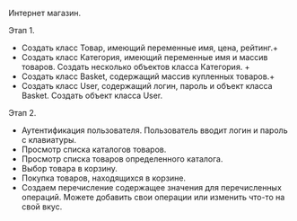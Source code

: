 Интернет магазин.

Этап 1.
- Создать класс Товар, имеющий переменные имя, цена, рейтинг.+
- Создать класс Категория, имеющий переменные имя и массив товаров. Создать несколько объектов класса Категория. +
- Создать класс Basket, содержащий массив купленных товаров.+
- Создать класс User, содержащий логин, пароль и объект класса Basket. Создать объект класса User.

Этап 2.
- Аутентификация пользователя. Пользователь вводит логин и пароль с клавиатуры.
- Просмотр списка каталогов товаров.
- Просмотр списка товаров определенного каталога.
- Выбор товара в корзину.
- Покупка товаров, находящихся в корзине.
- Создаем перечисление содержащее значения для перечисленных операций. Можете добавить свои операции или изменить что-то на свой вкус.